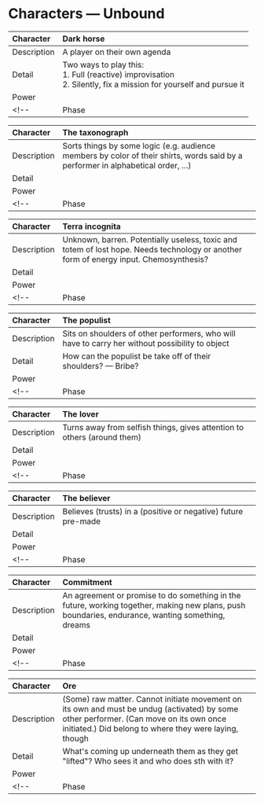 # Characters — Unbound

|Character  |Dark horse|
|:----------|:--|
|Description|A player on their own agenda|
|Detail     |Two ways to play this:<br>1. Full (reactive) improvisation<br>2. Silently, fix a mission for yourself and pursue it|
|Power      |   |
<!-- |Phase |Unbound| -->

|Character  |The taxonograph|
|:----------|:--|
|Description|Sorts things by some logic (e.g. audience members by color of their shirts, words said by a performer in alphabetical order, ...)|
|Detail     |   |
|Power      |   |
<!-- |Phase |Unbound| -->

|Character  |Terra incognita|
|:----------|:--|
|Description|Unknown, barren. Potentially useless, toxic and totem of lost hope. Needs technology or another form of energy input. Chemosynthesis?|
|Detail     |   |
|Power      |   |
<!-- |Phase |Unbound| -->

|Character  |The populist|
|:----------|:--|
|Description|Sits on shoulders of other performers, who will have to carry her without possibility to object|
|Detail     |How can the populist be take off of their shoulders? — Bribe?|
|Power      |   |
<!-- |Phase |Unbound| -->

<!-- Could be a power or a spell -->
|Character  |The lover|
|:----------|:--|
|Description|Turns away from selfish things, gives attention to others (around them)|
|Detail     |   |
|Power      |   |
<!-- |Phase |Unbound| -->

|Character  |The believer|
|:----------|:--|
|Description|Believes (trusts) in a (positive or negative) future pre-made|
|Detail     |   |
|Power      |   |
<!-- |Phase |Unbound| -->

<!-- Could be a power or a spell -->
|Character  |Commitment|
|:----------|:--|
|Description|An agreement or promise to do something in the future, working together, making new plans, push boundaries, endurance, wanting something, dreams|
|Detail     |   |
|Power      |   |
<!-- |Phase |Unbound| -->

|Character  |Ore|
|:----------|:--|
|Description|(Some) raw matter. Cannot initiate movement on its own and must be undug (activated) by some other performer. (Can move on its own once initiated.) Did belong to where they were laying, though|
|Detail     |What's coming up underneath them as they get "lifted"? Who sees it and who does sth with it?|
|Power      |   |
<!-- |Phase |Unbound| -->


